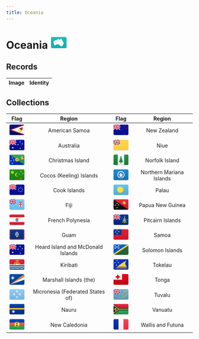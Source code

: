 ```yaml
---
title: Oceania
---
```


# Oceania <img src="images/FlagKit/OC@2x.png" class="flagkit">

## Records

| Image | Identity |
| :---: | :------- |

## Collections

| Flag | Region | Flag | Region |
| :---: | :---: | :---: | :---: |
|  <img src="images/FlagKit/OC/AS/AS@2x.png" class="flagkit"> | American Samoa | <img src="images/FlagKit/OC/NZ/NZ@2x.png" class="flagkit"> | New Zealand |
|  <img src="images/FlagKit/OC/AU/AU@2x.png" class="flagkit"> | Australia | <img src="images/FlagKit/OC/NU/NU@2x.png" class="flagkit"> | Niue |
|  <img src="images/FlagKit/OC/CX/CX@2x.png" class="flagkit"> | Christmas Island | <img src="images/FlagKit/OC/NF/NF@2x.png" class="flagkit"> | Norfolk Island |
|  <img src="images/FlagKit/OC/CC/CC@2x.png" class="flagkit"> | Cocos (Keeling) Islands | <img src="images/FlagKit/OC/MP/MP@2x.png" class="flagkit"> | Northern Mariana Islands |
|  <img src="images/FlagKit/OC/CK/CK@2x.png" class="flagkit"> | Cook Islands | <img src="images/FlagKit/OC/PW/PW@2x.png" class="flagkit"> | Palau |
|  <img src="images/FlagKit/OC/FJ/FJ@2x.png" class="flagkit"> | Fiji | <img src="images/FlagKit/OC/PG/PG@2x.png" class="flagkit"> | Papua New Guinea |
|  <img src="images/FlagKit/OC/PF/PF@2x.png" class="flagkit"> | French Polynesia | <img src="images/FlagKit/OC/PN/PN@2x.png" class="flagkit"> | Pitcairn Islands |
|  <img src="images/FlagKit/OC/GU/GU@2x.png" class="flagkit"> | Guam | <img src="images/FlagKit/OC/WS/WS@2x.png" class="flagkit"> | Samoa |
|  <img src="images/FlagKit/OC/HM/HM@2x.png" class="flagkit"> | Heard Island and McDonald Islands | <img src="images/FlagKit/OC/SB/SB@2x.png" class="flagkit"> | Solomon Islands |
|  <img src="images/FlagKit/OC/KI/KI@2x.png" class="flagkit"> | Kiribati | <img src="images/FlagKit/OC/TK/TK@2x.png" class="flagkit"> | Tokelau |
|  <img src="images/FlagKit/OC/MH/MH@2x.png" class="flagkit"> | Marshall Islands (the) | <img src="images/FlagKit/OC/TO/TO@2x.png" class="flagkit"> | Tonga |
|  <img src="images/FlagKit/OC/FM/FM@2x.png" class="flagkit"> | Micronesia (Federated States of) | <img src="images/FlagKit/OC/TV/TV@2x.png" class="flagkit"> | Tuvalu |
|  <img src="images/FlagKit/OC/NR/NR@2x.png" class="flagkit"> | Nauru | <img src="images/FlagKit/OC/VU/VU@2x.png" class="flagkit"> | Vanuatu |
|  <img src="images/FlagKit/OC/NC/NC@2x.png" class="flagkit"> | New Caledonia | <img src="images/FlagKit/OC/WF/WF@2x.png" class="flagkit"> | Wallis and Futuna |